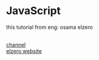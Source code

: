 # JavaScript
<p>this tutorial from eng: osama elzero</p>
<br>
<a href='https://www.youtube.com/watch?v=GM6dQBmc-Xg&list=PLDoPjvoNmBAx3kiplQR_oeDqLDBUDYwVv'>channel</a>
<br>
<a href='https://elzero.org/category/assignments/javascript-bootcamp-assignments/'>elzero website</a>
